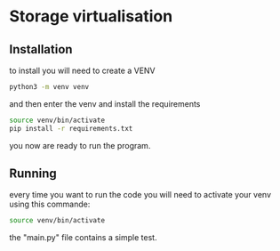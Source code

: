 # Storage virtualisation

## Installation

to install you will need to create a VENV

```bash
python3 -m venv venv
```

and then enter the venv and install the requirements

```bash
source venv/bin/activate
pip install -r requirements.txt
```

you now are ready to run the program.

## Running

every time you want to run the code you will need to activate your venv using this commande:

```bash
source venv/bin/activate
```

the "main.py" file contains a simple test.
